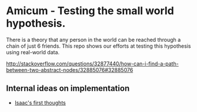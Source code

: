 # Amicum - Testing the small world hypothesis.

There is a theory that any person in the world can be reached through a chain of just 6 friends. This repo shows our efforts at testing this hypothesis using real-world data.

http://stackoverflow.com/questions/32877440/how-can-i-find-a-path-between-two-abstract-nodes/32885076#32885076

## Internal ideas on implementation

* [Isaac's first thoughts](https://github.com/picoknow/amicum/wiki/Isaac's-first-thoughts)
